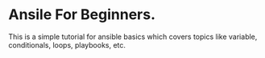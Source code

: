 # Ansile For Beginners.

This is a simple tutorial for ansible basics which covers topics like variable, conditionals, loops, playbooks, etc.
